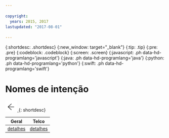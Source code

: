 ```yaml
---

copyright:
  years: 2015, 2017
lastupdated: "2017-08-01"

---
```


{:shortdesc: .shortdesc}
{:new_window: target="_blank"}
{:tip: .tip}
{:pre: .pre}
{:codeblock: .codeblock}
{:screen: .screen}
{:javascript: .ph data-hd-programlang='javascript'}
{:java: .ph data-hd-programlang='java'}
{:python: .ph data-hd-programlang='python'}
{:swift: .ph data-hd-programlang='swift'}

# Nomes de intenção

[![Go back](images/back-arrow.png) <!-- {display:block;"} -->](personalize.html#use_custom)
{: shortdesc}

| Geral | Telco   |
|--------|---------|
| [detalhes](/docs/services/virtual-agent/intent_codenames_general.html) | [detalhes](/docs/services/virtual-agent/intent_codenames_telco.html) |
